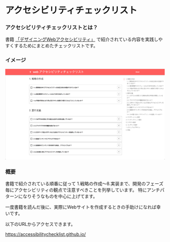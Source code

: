 # アクセシビリティチェックリスト

### アクセシビリティチェックリストとは？

書籍 [「デザイニングWebアクセシビリティ」](https://www.amazon.co.jp/dp/B01N3CGZ7W/ref=dp-kindle-redirect?_encoding=UTF8&btkr=1) 
で紹介されている内容を実践しやすくするためにまとめたチェックリストです。

### イメージ

![topcap](https://github.com/AccessibilityCheckList/AccessibilityCheckList.github.io/blob/master/cap.png)

### 概要
書籍で紹介されている順番に従って
1.戦略の作成〜8.実装まで、開発のフェーズ毎にアクセシビリティの観点で注意すべきことを列挙しています。
特にアンチパターンになりそうなものを中心に上げてます。

一度書籍を読んだ後に、実際にWebサイトを作成するときの手助けになれば幸いです。

以下のURLからアクセスできます。

https://accessibilitychecklist.github.io/
